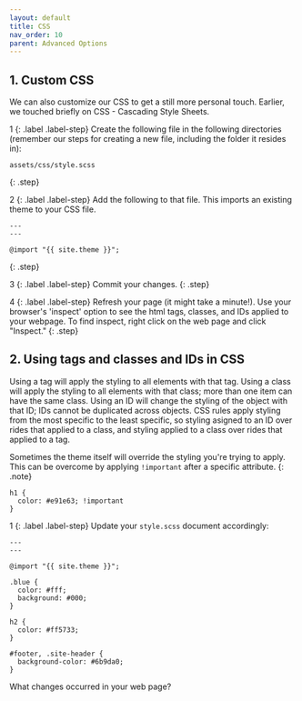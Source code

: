 ```yaml
---
layout: default
title: CSS
nav_order: 10
parent: Advanced Options
---
```


## 1. Custom CSS

We can also customize our CSS to get a still more personal touch. Earlier, we touched briefly on CSS - Cascading Style Sheets.

1
{: .label .label-step}
Create the following file in the following directories (remember our steps for creating a new file, including the folder it resides in):
```
assets/css/style.scss
```
{: .step}

2
{: .label .label-step}
Add the following to that file. This imports an existing theme to your CSS file.
```
---
---

@import "{{ site.theme }}";
```
{: .step}

3
{: .label .label-step}
Commit your changes. 
{: .step}

4
{: .label .label-step}
Refresh your page (it might take a minute!). Use your browser's 'inspect' option to see the html tags, classes, and IDs applied to your webpage. To find inspect, right click on the web page and click "Inspect."
{: .step}

## 2. Using tags and classes and IDs in CSS

Using a tag will apply the styling to all elements with that tag. Using a class will apply the styling to all elements with that class; more than one item can have the same class. Using an ID will change the styling of the object with that ID; IDs cannot be duplicated across objects. CSS rules apply styling from the most specific to the least specific, so styling asigned to an ID over rides that applied to a class, and styling applied to a class over rides that applied to a tag. 

Sometimes the theme itself will override the styling you're trying to apply. This can be overcome by applying `!important` after a specific attribute.
{: .note}

```
h1 {
  color: #e91e63; !important
}
```

1
{: .label .label-step}
Update your `style.scss` document accordingly:
```
---
---

@import "{{ site.theme }}";

.blue {
  color: #fff;
  background: #000;
}

h2 {
  color: #ff5733;
}

#footer, .site-header {
  background-color: #6b9da0;
}

```

What changes occurred in your web page?
